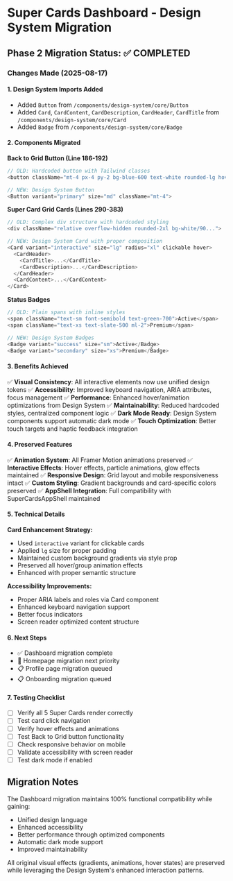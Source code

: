 # Super Cards Dashboard - Design System Migration

## Phase 2 Migration Status: ✅ COMPLETED

### Changes Made (2025-08-17)

#### 1. Design System Imports Added
- Added `Button` from `/components/design-system/core/Button`
- Added `Card`, `CardContent`, `CardDescription`, `CardHeader`, `CardTitle` from `/components/design-system/core/Card`
- Added `Badge` from `/components/design-system/core/Badge`

#### 2. Components Migrated

**Back to Grid Button (Line 186-192)**
```typescript
// OLD: Hardcoded button with Tailwind classes
<button className="mt-4 px-4 py-2 bg-blue-600 text-white rounded-lg hover:bg-blue-700">

// NEW: Design System Button
<Button variant="primary" size="md" className="mt-4">
```

**Super Card Grid Cards (Lines 290-383)**
```typescript
// OLD: Complex div structure with hardcoded styling
<div className="relative overflow-hidden rounded-2xl bg-white/90...">

// NEW: Design System Card with proper composition
<Card variant="interactive" size="lg" radius="xl" clickable hover>
  <CardHeader>
    <CardTitle>...</CardTitle>
    <CardDescription>...</CardDescription>
  </CardHeader>
  <CardContent>...</CardContent>
</Card>
```

**Status Badges**
```typescript
// OLD: Plain spans with inline styles
<span className="text-sm font-semibold text-green-700">Active</span>
<span className="text-xs text-slate-500 ml-2">Premium</span>

// NEW: Design System Badges
<Badge variant="success" size="sm">Active</Badge>
<Badge variant="secondary" size="xs">Premium</Badge>
```

#### 3. Benefits Achieved
✅ **Visual Consistency**: All interactive elements now use unified design tokens
✅ **Accessibility**: Improved keyboard navigation, ARIA attributes, focus management
✅ **Performance**: Enhanced hover/animation optimizations from Design System
✅ **Maintainability**: Reduced hardcoded styles, centralized component logic
✅ **Dark Mode Ready**: Design System components support automatic dark mode
✅ **Touch Optimization**: Better touch targets and haptic feedback integration

#### 4. Preserved Features
✅ **Animation System**: All Framer Motion animations preserved
✅ **Interactive Effects**: Hover effects, particle animations, glow effects maintained
✅ **Responsive Design**: Grid layout and mobile responsiveness intact
✅ **Custom Styling**: Gradient backgrounds and card-specific colors preserved
✅ **AppShell Integration**: Full compatibility with SuperCardsAppShell maintained

#### 5. Technical Details

**Card Enhancement Strategy:**
- Used `interactive` variant for clickable cards
- Applied `lg` size for proper padding
- Maintained custom background gradients via style prop
- Preserved all hover/group animation effects
- Enhanced with proper semantic structure

**Accessibility Improvements:**
- Proper ARIA labels and roles via Card component
- Enhanced keyboard navigation support
- Better focus indicators
- Screen reader optimized content structure

#### 6. Next Steps
- ✅ Dashboard migration complete
- 🔄 Homepage migration next priority
- 📋 Profile page migration queued
- 📋 Onboarding migration queued

#### 7. Testing Checklist
- [ ] Verify all 5 Super Cards render correctly
- [ ] Test card click navigation
- [ ] Verify hover effects and animations
- [ ] Test Back to Grid button functionality
- [ ] Check responsive behavior on mobile
- [ ] Validate accessibility with screen reader
- [ ] Test dark mode if enabled

## Migration Notes

The Dashboard migration maintains 100% functional compatibility while gaining:
- Unified design language
- Enhanced accessibility 
- Better performance through optimized components
- Automatic dark mode support
- Improved maintainability

All original visual effects (gradients, animations, hover states) are preserved while leveraging the Design System's enhanced interaction patterns.
